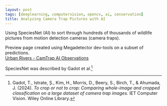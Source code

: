 ```yaml
---
layout: post
tags: [deeplearning, computervision, opencv, ai, conservation]
title: Analyzing Camera Trap Pictures with AI
---
```


<p>Using SpeciesNet (AI) to sort through hundreds of thousands of wildlife pictures from motion detection cameras (camera traps).</p>

Preview page created using Megadetector dev-tools on a subset of predictions.  
<a href="https://morescode-pm.github.io/urbanrivers-speciesnet-preview/">Urban Rivers - CamTrap AI Observations</a>  


SpeciesNet was described by Gadot et al.[^1]

[^1]: Gadot, T., Istrate, Ș., Kim, H., Morris, D., Beery, S., Birch, T., & Ahumada, J. (2024). *To crop or not to crop: Comparing whole-image and cropped classification on a large dataset of camera trap images.* IET Computer Vision. Wiley Online Library.
